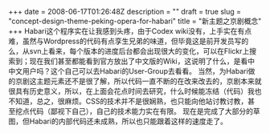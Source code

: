 +++
date = 2008-06-17T01:26:48Z
description = ""
draft = true
slug = "concept-design-theme-peking-opera-for-habari"
title = "新主题之京剧概念"
+++
Habari这个程序实在让我感到头疼，由于Codex wiki没有，上手实在有点难，虽然与Wordpress的代码有点孪生兄弟的味道，但毕竟这是前开发员写的么，从svn上看来，每个版本的进度后台都会出现很大的变化，可以在Flickr上搜索到；现在我们甚至都能看到官方放出了中文版的Wiki，这说明了什么，是看中中文用户吗？这个自己可以去Habari的User-Group去看看。
当然，为Habari做的京剧这主题元素还不是很了解，所以代码一直不断的在改来改去的，京剧本来就很具有历史意义，所以，在上面会花点时间去研究，什么时候能冻结（代码）我也不知道，总之，很麻烦。CSS的技术并不是很娴熟，也只能向他站讨教讨教，甚至挖点代码（鄙视下自己），自己的技术能力实在有限。
现在是完成了大部分的草图，但Habari的内部代码还未成熟，所以也只能跟着这样的速度走了。